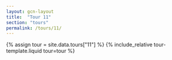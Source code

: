 ```yaml
---
layout: gcn-layout
title:  "Tour 11"
section: "tours"
permalink: /tours/11/
---
```


{% assign tour = site.data.tours["11"] %}
{% include_relative tour-template.liquid tour=tour %}
